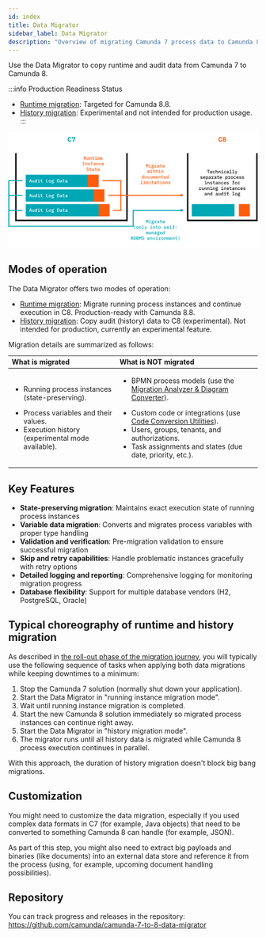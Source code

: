 ```yaml
---
id: index
title: Data Migrator
sidebar_label: Data Migrator
description: "Overview of migrating Camunda 7 process data to Camunda 8 using the Data Migrator."
---
```


Use the Data Migrator to copy runtime and audit data from Camunda 7 to Camunda 8.

:::info Production Readiness Status

- [Runtime migration](runtime.md): Targeted for Camunda 8.8.
- [History migration](history.md): Experimental and not intended for production usage.
  :::

![data-migration](../../img/data-migration.png)

## Modes of operation

The Data Migrator offers two modes of operation:

- [Runtime migration](runtime.md): Migrate running process instances and continue execution in C8. Production-ready with Camunda 8.8.
- [History migration](history.md): Copy audit (history) data to C8 (experimental). Not intended for production, currently an experimental feature.

Migration details are summarized as follows:

| What is migrated                                                                                                                                                                   | What is NOT migrated                                                                                                                                                                                                                                                                                                                                                                                         |
| :--------------------------------------------------------------------------------------------------------------------------------------------------------------------------------- | :----------------------------------------------------------------------------------------------------------------------------------------------------------------------------------------------------------------------------------------------------------------------------------------------------------------------------------------------------------------------------------------------------------- |
| <p><ul><li><p>Running process instances (state-preserving).</p></li><li>Process variables and their values.</li><li>Execution history (experimental mode available).</li></ul></p> | <ul><li><p>BPMN process models (use the [Migration Analyzer & Diagram Converter](/guides/migrating-from-camunda-7/migration-tooling.md#migration-analyzer--diagram-converter)).</p></li><li>Custom code or integrations (use [Code Conversion Utilities](../code-conversion)).</li><li>Users, groups, tenants, and authorizations.</li><li>Task assignments and states (due date, priority, etc.).</li></ul> |

## Key Features

- **State-preserving migration**: Maintains exact execution state of running process instances
- **Variable data migration**: Converts and migrates process variables with proper type handling
- **Validation and verification**: Pre-migration validation to ensure successful migration
- **Skip and retry capabilities**: Handle problematic instances gracefully with retry options
- **Detailed logging and reporting**: Comprehensive logging for monitoring migration progress
- **Database flexibility**: Support for multiple database vendors (H2, PostgreSQL, Oracle)

## Typical choreography of runtime and history migration

As described in [the roll-out phase of the migration journey](../migration-journey.md#6roll-out), you will typically use the following sequence of tasks when applying both data migrations while keeping downtimes to a minimum:

1. Stop the Camunda 7 solution (normally shut down your application).
2. Start the Data Migrator in "running instance migration mode".
3. Wait until running instance migration is completed.
4. Start the new Camunda 8 solution immediately so migrated process instances can continue right away.
5. Start the Data Migrator in "history migration mode".
6. The migrator runs until all history data is migrated while Camunda 8 process execution continues in parallel.

With this approach, the duration of history migration doesn't block big bang migrations.

## Customization

You might need to customize the data migration, especially if you used complex data formats in C7 (for example, Java objects) that need to be converted to something Camunda 8 can handle (for example, JSON).

As part of this step, you might also need to extract big payloads and binaries (like documents) into an external data store and reference it from the process (using, for example, upcoming document handling possibilities).

<!-- TODO link to document handling docs -->

## Repository

You can track progress and releases in the repository: https://github.com/camunda/camunda-7-to-8-data-migrator
